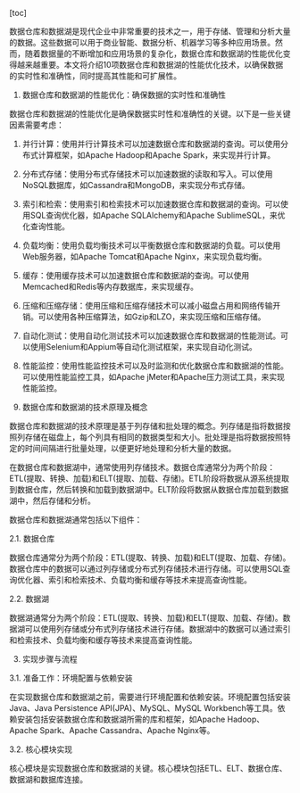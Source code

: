 
[toc]                    
                
                
数据仓库和数据湖是现代企业中非常重要的技术之一，用于存储、管理和分析大量的数据。这些数据可以用于商业智能、数据分析、机器学习等多种应用场景。然而，随着数据量的不断增加和应用场景的复杂化，数据仓库和数据湖的性能优化变得越来越重要。本文将介绍10项数据仓库和数据湖的性能优化技术，以确保数据的实时性和准确性，同时提高其性能和可扩展性。

1. 数据仓库和数据湖的性能优化：确保数据的实时性和准确性

数据仓库和数据湖的性能优化是确保数据实时性和准确性的关键。以下是一些关键因素需要考虑：

1. 并行计算：使用并行计算技术可以加速数据仓库和数据湖的查询。可以使用分布式计算框架，如Apache Hadoop和Apache Spark，来实现并行计算。

2. 分布式存储：使用分布式存储技术可以加速数据的读取和写入。可以使用NoSQL数据库，如Cassandra和MongoDB，来实现分布式存储。

3. 索引和检索：使用索引和检索技术可以加速数据仓库和数据湖的查询。可以使用SQL查询优化器，如Apache SQLAlchemy和Apache SublimeSQL，来优化查询性能。

4. 负载均衡：使用负载均衡技术可以平衡数据仓库和数据湖的负载。可以使用Web服务器，如Apache Tomcat和Apache Nginx，来实现负载均衡。

5. 缓存：使用缓存技术可以加速数据仓库和数据湖的查询。可以使用Memcached和Redis等内存数据库，来实现缓存。

6. 压缩和压缩存储：使用压缩和压缩存储技术可以减小磁盘占用和网络传输开销。可以使用各种压缩算法，如Gzip和LZO，来实现压缩和压缩存储。

7. 自动化测试：使用自动化测试技术可以加速数据仓库和数据湖的性能测试。可以使用Selenium和Appium等自动化测试框架，来实现自动化测试。

8. 性能监控：使用性能监控技术可以及时监测和优化数据仓库和数据湖的性能。可以使用性能监控工具，如Apache jMeter和Apache压力测试工具，来实现性能监控。



2. 数据仓库和数据湖的技术原理及概念

数据仓库和数据湖的技术原理是基于列存储和批处理的概念。列存储是指将数据按照列存储在磁盘上，每个列具有相同的数据类型和大小。批处理是指将数据按照特定的时间间隔进行批量处理，以便更好地处理和分析大量的数据。

在数据仓库和数据湖中，通常使用列存储技术。数据仓库通常分为两个阶段：ETL(提取、转换、加载)和ELT(提取、加载、存储)。ETL阶段将数据从源系统提取到数据仓库，然后转换和加载到数据湖中。ELT阶段将数据从数据仓库加载到数据湖中，然后存储和分析。

数据仓库和数据湖通常包括以下组件：

2.1. 数据仓库

数据仓库通常分为两个阶段：ETL(提取、转换、加载)和ELT(提取、加载、存储)。数据仓库中的数据可以通过列存储或分布式列存储技术进行存储。可以使用SQL查询优化器、索引和检索技术、负载均衡和缓存等技术来提高查询性能。

2.2. 数据湖

数据湖通常分为两个阶段：ETL(提取、转换、加载)和ELT(提取、加载、存储)。数据湖可以使用列存储或分布式列存储技术进行存储。数据湖中的数据可以通过索引和检索技术、负载均衡和缓存等技术来提高查询性能。



3. 实现步骤与流程

3.1. 准备工作：环境配置与依赖安装

在实现数据仓库和数据湖之前，需要进行环境配置和依赖安装。环境配置包括安装Java、Java Persistence API(JPA)、MySQL、MySQL Workbench等工具。依赖安装包括安装数据仓库和数据湖所需的库和框架，如Apache Hadoop、Apache Spark、Apache Cassandra、Apache Nginx等。

3.2. 核心模块实现

核心模块是实现数据仓库和数据湖的关键。核心模块包括ETL、ELT、数据仓库、数据湖和数据库连接。

